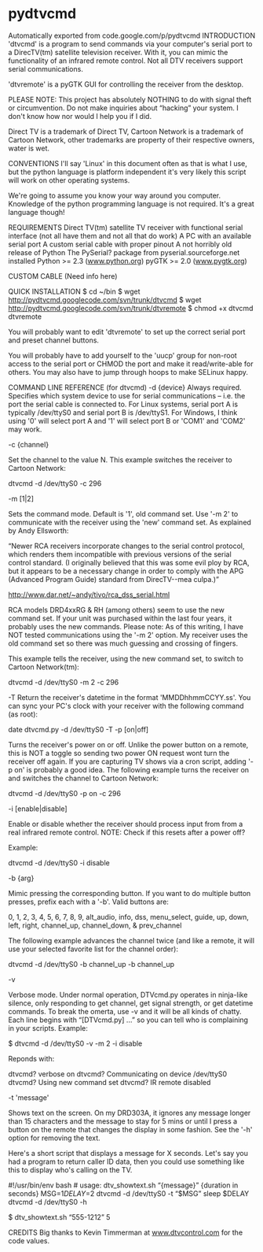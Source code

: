 # pydtvcmd
Automatically exported from code.google.com/p/pydtvcmd
INTRODUCTION
'dtvcmd' is a program to send commands via your computer's serial port to a DirecTV(tm) satellite television receiver. With it, you can mimic the functionality of an infrared remote control. Not all DTV receivers support serial communications.

'dtvremote' is a pyGTK GUI for controlling the receiver from the desktop.

PLEASE NOTE: This project has absolutely NOTHING to do with signal theft or circumvention. Do not make inquiries about “hacking” your system. I don't know how nor would I help you if I did.

Direct TV is a trademark of Direct TV, Cartoon Network is a trademark of Cartoon Network, other trademarks are property of their respective owners, water is wet.

CONVENTIONS
I'll say 'Linux' in this document often as that is what I use, but the python language is platform independent it's very likely this script will work on other operating systems.

We're going to assume you know your way around you computer. Knowledge of the python programming language is not required. It's a great language though!

REQUIREMENTS
Direct TV(tm) satellite TV receiver with functional serial interface (not all have them and not all that do work) A PC with an available serial port A custom serial cable with proper pinout A not horribly old release of Python The PySerial? package from pyserial.sourceforge.net installed Python >= 2.3 (www.python.org) pyGTK >= 2.0 (www.pygtk.org)

CUSTOM CABLE
(Need info here)

QUICK INSTALLATION
$ cd ~/bin $ wget http://pydtvcmd.googlecode.com/svn/trunk/dtvcmd $ wget http://pydtvcmd.googlecode.com/svn/trunk/dtvremote $ chmod +x dtvcmd dtvremote

You will probably want to edit 'dtvremote' to set up the correct serial port and preset channel buttons.

You will probably have to add yourself to the 'uucp' group for non-root access to the serial port or CHMOD the port and make it read/write-able for others. You may also have to jump through hoops to make SELinux happy.

COMMAND LINE REFERENCE (for dtvcmd)
-d {device} Always required. Specifies which system device to use for serial communications – i.e. the port the serial cable is connected to. For Linux systems, serial port A is typically /dev/ttyS0 and serial port B is /dev/ttyS1. For Windows, I think using '0' will select port A and '1' will select port B or 'COM1' and 'COM2' may work.

-c {channel}

Set the channel to the value N. This example switches the receiver to Cartoon Network:

dtvcmd -d /dev/ttyS0 -c 296

-m [1|2]

Sets the command mode. Default is '1', old command set. Use '-m 2' to communicate with the receiver using the 'new' command set. As explained by Andy Ellsworth:

“Newer RCA receivers incorporate changes to the serial control protocol, which renders them incompatible with previous versions of the serial control standard. (I originally believed that this was some evil ploy by RCA, but it appears to be a necessary change in order to comply with the APG (Advanced Program Guide) standard from DirecTV--mea culpa.)”

http://www.dar.net/~andy/tivo/rca_dss_serial.html

RCA models DRD4xxRG & RH (among others) seem to use the new command set. If your unit was purchased within the last four years, it probably uses the new commands. Please note: As of this writing, I have NOT tested communications using the '-m 2' option. My receiver uses the old command set so there was much guessing and crossing of fingers.

This example tells the receiver, using the new command set, to switch to Cartoon Network(tm):

dtvcmd -d /dev/ttyS0 -m 2 -c 296

-T Return the receiver's datetime in the format 'MMDDhhmmCCYY.ss'. You can sync your PC's clock with your receiver with the following command (as root):

date dtvcmd.py -d /dev/ttyS0 -T
-p [on|off]

Turns the receiver's power on or off. Unlike the power button on a remote, this is NOT a toggle so sending two power ON request wont turn the receiver off again. If you are capturing TV shows via a cron script, adding '-p on' is probably a good idea. The following example turns the receiver on and switches the channel to Cartoon Network:

dtvcmd -d /dev/ttyS0 -p on -c 296

-i [enable|disable]

Enable or disable whether the receiver should process input from from a real infrared remote control. NOTE: Check if this resets after a power off?

Example:

dtvcmd -d /dev/ttyS0 -i disable

-b {arg}

Mimic pressing the corresponding button. If you want to do multiple button presses, prefix each with a '-b'. Valid buttons are:

0, 1, 2, 3, 4, 5, 6, 7, 8, 9, alt_audio, info, dss, menu_select, guide, up, down, left, right, channel_up, channel_down, & prev_channel

The following example advances the channel twice (and like a remote, it will use your selected favorite list for the channel order):

dtvcmd -d /dev/ttyS0 -b channel_up -b channel_up

-v

Verbose mode. Under normal operation, DTVcmd.py operates in ninja-like silence, only responding to get channel, get signal strength, or get datetime commands. To break the omerta, use -v and it will be all kinds of chatty. Each line begins with “[DTVcmd.py] ...” so you can tell who is complaining in your scripts. Example:

$ dtvcmd -d /dev/ttyS0 -v -m 2 -i disable

Reponds with:

dtvcmd? verbose on dtvcmd? Communicating on device /dev/ttyS0 dtvcmd? Using new command set dtvcmd? IR remote disabled

-t 'message'

Shows text on the screen. On my DRD303A, it ignores any message longer than 15 characters and the message to stay for 5 mins or until I press a button on the remote that changes the display in some fashion. See the '-h' option for removing the text.

Here's a short script that displays a message for X seconds. Let's say you had a program to return caller ID data, then you could use something like this to display who's calling on the TV.

#!/usr/bin/env bash # usage: dtv_showtext.sh “{message}” {duration in seconds} MSG=$1 DELAY=$2 dtvcmd -d /dev/ttyS0 -t “$MSG” sleep $DELAY dtvcmd -d /dev/ttyS0 -h

$ dtv_showtext.sh “555-1212” 5

CREDITS
Big thanks to Kevin Timmerman at www.dtvcontrol.com for the code values.
